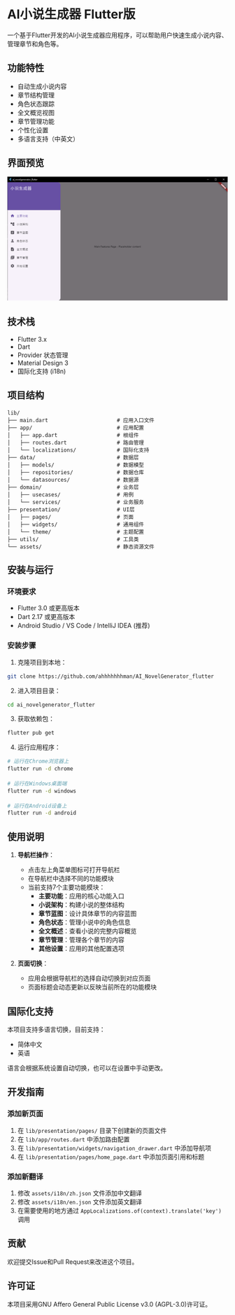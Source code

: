 # AI小说生成器 Flutter版

一个基于Flutter开发的AI小说生成器应用程序，可以帮助用户快速生成小说内容、管理章节和角色等。

## 功能特性

- 自动生成小说内容
- 章节结构管理
- 角色状态跟踪
- 全文概览视图
- 章节管理功能
- 个性化设置
- 多语言支持（中英文）

## 界面预览

![主界面](screenshots/main_interface.png)

## 技术栈

- Flutter 3.x
- Dart
- Provider 状态管理
- Material Design 3
- 国际化支持 (i18n)

## 项目结构

```
lib/
├── main.dart                      # 应用入口文件
├── app/                           # 应用配置
│   ├── app.dart                   # 根组件
│   ├── routes.dart                # 路由管理
│   └── localizations/             # 国际化支持
├── data/                          # 数据层
│   ├── models/                    # 数据模型
│   ├── repositories/              # 数据仓库
│   └── datasources/               # 数据源
├── domain/                        # 业务层
│   ├── usecases/                  # 用例
│   └── services/                  # 业务服务
├── presentation/                  # UI层
│   ├── pages/                     # 页面
│   ├── widgets/                   # 通用组件
│   └── theme/                     # 主题配置
├── utils/                         # 工具类
└── assets/                        # 静态资源文件
```

## 安装与运行

### 环境要求

- Flutter 3.0 或更高版本
- Dart 2.17 或更高版本
- Android Studio / VS Code / IntelliJ IDEA (推荐)

### 安装步骤

1. 克隆项目到本地：
```bash
git clone https://github.com/ahhhhhhhman/AI_NovelGenerator_flutter
```

2. 进入项目目录：
```bash
cd ai_novelgenerator_flutter
```

3. 获取依赖包：
```bash
flutter pub get
```

4. 运行应用程序：
```bash
# 运行在Chrome浏览器上
flutter run -d chrome

# 运行在Windows桌面端
flutter run -d windows

# 运行在Android设备上
flutter run -d android
```

## 使用说明

1. **导航栏操作**：
   - 点击左上角菜单图标可打开导航栏
   - 在导航栏中选择不同的功能模块
   - 当前支持7个主要功能模块：
     - **主要功能**：应用的核心功能入口
     - **小说架构**：构建小说的整体结构
     - **章节蓝图**：设计具体章节的内容蓝图
     - **角色状态**：管理小说中的角色信息
     - **全文概述**：查看小说的完整内容概览
     - **章节管理**：管理各个章节的内容
     - **其他设置**：应用的其他配置选项

2. **页面切换**：
   - 应用会根据导航栏的选择自动切换到对应页面
   - 页面标题会动态更新以反映当前所在的功能模块

## 国际化支持

本项目支持多语言切换，目前支持：
- 简体中文
- 英语

语言会根据系统设置自动切换，也可以在设置中手动更改。

## 开发指南

### 添加新页面

1. 在 `lib/presentation/pages/` 目录下创建新的页面文件
2. 在 `lib/app/routes.dart` 中添加路由配置
3. 在 `lib/presentation/widgets/navigation_drawer.dart` 中添加导航项
4. 在 `lib/presentation/pages/home_page.dart` 中添加页面引用和标题

### 添加新翻译

1. 修改 `assets/i18n/zh.json` 文件添加中文翻译
2. 修改 `assets/i18n/en.json` 文件添加英文翻译
3. 在需要使用的地方通过 `AppLocalizations.of(context).translate('key')` 调用

## 贡献

欢迎提交Issue和Pull Request来改进这个项目。

## 许可证

本项目采用GNU Affero General Public License v3.0 (AGPL-3.0)许可证。